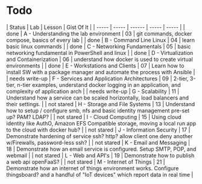 # Todo

| Status | Lab | Lesson | Gist Of It |
| ----- | ----- | ------ | ----- | ----- |
| done | A - Understanding the lab environment | 03 | git commands, docker compose, basics of every lab |
| done | B - Command Line Linux | 04 | learn basic linux commands |
| done  | C - Networking Fundamentals | 05 | basic networking fundamental in PowerShell and linux |
| done | D - Virtualization and Containerization | 06 | understand how docker is used to create virtual environments |
|  done | E - Workstations and Clients | 07 | Learn how to install SW with a package manager and automate the process with Ansible |
| needs write-up | F - Services and Application Architectures | 09 | 2-tier, 3-tier, n-tier examples, understand docker logging in an application, and complexity of application arch |
| needs write-up | G - Scalability | 11 | Understand how a service can be scaled horizontally, load balancers and their settings. |
| not stared | H - Storage and File Systems | 13 | Understand how to setup / configure smb, nfs and basic  identity management pre-set up? PAM? LDAP? |
| not stared | I - Cloud Computing | 15 | Using cloud identity like AuthO, Amazon EFS Compatible storage, moving a local run app to the cloud with docker hub?  |
| not stared | J - Information Security | 17 | Demonstrate hardening of service ssh? http?  allow client one deny another w/Firewalls, password-less ssh? |
| not stared | K - Email and Messaging | 18 | Demonstrate how an email service is configured. Setup SMTP, POP, and webmail |
| not stared | L - Web and API's | 19 | Demonstrate how to publish a web api openFaaS?  |
| not stared | M - Internet of Things | 21 | Demonstrate how an internet of things environment works. Configure thingsboard? and a handful of "IoT devices" which report data in real time |